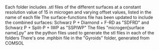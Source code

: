Each folder includes .stl files of the different surfaces at a constant resolution value of 15 in microgen and varying offset values, listed in the name of each file
The surface-functions file has been updated to include the combined surfaces: Schwarz P + Diamond + F-RD as "SDFRD" and Schwarz P + Split-P + IWP as "SSPIWP"
The files "microgen[surface name].py" are the python files used to generate the stl files in each of the folders
There's one .mphbin file in the "Gyroids" folder, generated from COMSOL
